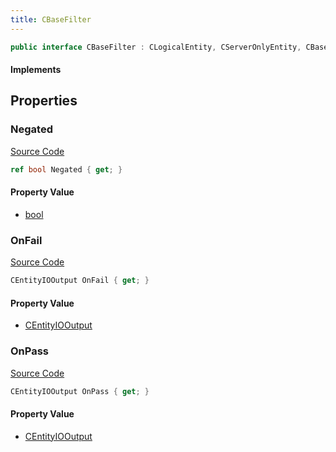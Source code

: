 ```yaml
---
title: CBaseFilter
---
```


```csharp
public interface CBaseFilter : CLogicalEntity, CServerOnlyEntity, CBaseEntity, CEntityInstance, ISchemaClass<CEntityInstance>, ISchemaClass<CBaseEntity>, ISchemaClass<CServerOnlyEntity>, ISchemaClass<CLogicalEntity>, ISchemaClass<CBaseFilter>, ISchemaField, ISchemaClass, INativeHandle
```

#### Implements

## Properties

### Negated

[Source Code](https://github.com/swiftly-solution/swiftlys2/blob/beta/managed/src/SwiftlyS2.Generated/Schemas/Interfaces/CBaseFilter.cs#L16)

```csharp
ref bool Negated { get; }
```

#### Property Value

- [bool](https://learn.microsoft.com/dotnet/api/system.boolean)

### OnFail

[Source Code](https://github.com/swiftly-solution/swiftlys2/blob/beta/managed/src/SwiftlyS2.Generated/Schemas/Interfaces/CBaseFilter.cs#L20)

```csharp
CEntityIOOutput OnFail { get; }
```

#### Property Value

- [CEntityIOOutput](/docs/api/shared/schemadefinitions/centityiooutput)

### OnPass

[Source Code](https://github.com/swiftly-solution/swiftlys2/blob/beta/managed/src/SwiftlyS2.Generated/Schemas/Interfaces/CBaseFilter.cs#L18)

```csharp
CEntityIOOutput OnPass { get; }
```

#### Property Value

- [CEntityIOOutput](/docs/api/shared/schemadefinitions/centityiooutput)

